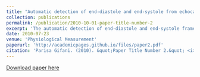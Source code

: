 ```yaml
---
title: "Automatic detection of end-diastole and end-systole from echocardiography images using manifold learning"
collection: publications
permalink: /publication/2010-10-01-paper-title-number-2
excerpt: 'The automatic detection of end-diastole and end-systole frames of echocardiography images is the first step for calculation of the ejection fraction, stroke volume and some other features related to heart motion abnormalities. In this paper, the manifold learning algorithm is applied on 2D echocardiography images to find out the relationship between the frames of one cycle of heart motion. By this approach the nonlinear embedded information in sequential images is represented in a two-dimensional manifold by the LLE algorithm and each image is depicted by a point on reconstructed manifold. There are three dense regions on the manifold which correspond to the three phases of cardiac cycle ('isovolumetric contraction', 'isovolumetric relaxation', 'reduced filling'), wherein there is no prominent change in ventricular volume. By the fact that the end-systolic and end-diastolic frames are in isovolumic phases of the cardiac cycle, the dense regions can be used to find these frames. By calculating the distance between consecutive points in the manifold, the isovolumic frames are mapped on the three minimums of the distance diagrams which were used to select the corresponding images. The minimum correlation between these images leads to detection of end-systole and end-diastole frames. The results on six healthy volunteers have been validated by an experienced echo cardiologist and depict the usefulness of the presented method.'
date: 2010-07-23
venue: 'Physiological Measurement'
paperurl: 'http://academicpages.github.io/files/paper2.pdf'
citation: 'Parisa Gifani. (2010). &quot;Paper Title Number 2.&quot; <i>Physiological Measurement</i>. 31(9).'
---
```



[Download paper here](http://academicpages.github.io/files/paper2.pdf)

